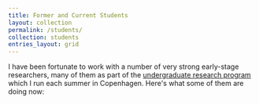 ```yaml
---
title: Former and Current Students
layout: collection
permalink: /students/
collection: students
entries_layout: grid
---
```


I have been fortunate to work with a number of very strong early-stage researchers, many of them as part of the 
[undergraduate research program](https://dawn.nbi.ku.dk/events/surfdawn/) which I run each summer in Copenhagen.  Here's what 
some of them are doing now:


